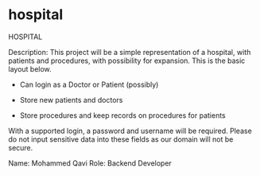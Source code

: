 # hospital

HOSPITAL

Description: This project will be a simple representation of a hospital, with patients and procedures,
with possibility for expansion. This is the basic layout below.

- Can login as a Doctor or Patient (possibly)

- Store new patients and doctors

- Store procedures and keep records on procedures for patients

With a supported login, a password and username will be required.
Please do not input sensitive data into these fields as our domain will not be secure.


Name: Mohammed Qavi
Role: Backend Developer